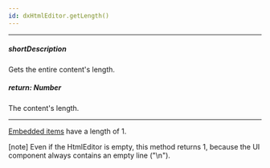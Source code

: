 ```yaml
---
id: dxHtmlEditor.getLength()
---
```

---
##### shortDescription
Gets the entire content's length.

##### return: Number
The content's length.

---
[Embedded items](/concepts/05%20Widgets/HtmlEditor/10%20Formats '/Documentation/Guide/UI_Components/HtmlEditor/Formats/') have a length of 1. 

[note] Even if the HtmlEditor is empty, this method returns 1, because the UI component always contains an empty line ("\n").